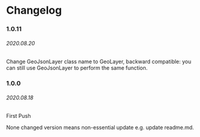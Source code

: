 # Changelog

### 1.0.11
###### 2020.08.20
Change GeoJsonLayer class name to GeoLayer, backward compatible: you can still use GeoJsonLayer to perform the same function.

### 1.0.0
###### 2020.08.18
First Push

None changed version means non-essential update e.g. update readme.md.